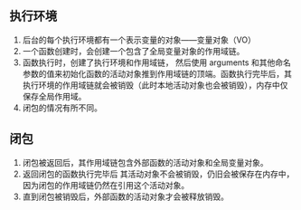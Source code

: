 ## 执行环境

1. 后台的每个执行环境都有一个表示变量的对象——变量对象（VO）
2. 一个函数创建时，会创建一个包含了全局变量对象的作用域链。
3. 函数执行时，创建了执行环境和作用域链， 然后使用 arguments 和其他命名参数的值来初始化函数的活动对象推到作用域链的顶端。函数执行完毕后，其执行环境的作用域链就会被销毁（此时本地活动对象也会被销毁），内存中仅保存全局作用域。
3. 闭包的情况有所不同。

## 闭包

1. 闭包被返回后，其作用域链包含外部函数的活动对象和全局变量对象。
2. 返回闭包的函数执行完毕后 其活动对象不会被销毁，仍旧会被保存在内存中，因为闭包的作用域链仍然在引用这个活动对象。
3. 直到闭包被销毁后，外部函数的活动对象才会被释放销毁。

